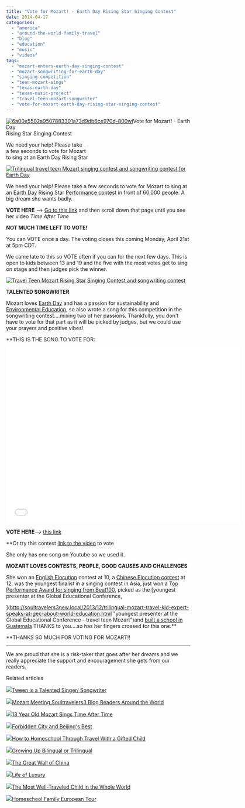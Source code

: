 ```yaml
---
title: "Vote for Mozart! - Earth Day Rising Star Singing Contest"
date: 2014-04-17
categories: 
  - "america"
  - "around-the-world-family-travel"
  - "blog"
  - "education"
  - "music"
  - "videos"
tags: 
  - "mozart-enters-earth-day-singing-contest"
  - "mozart-songwriting-for-earth-day"
  - "singing-competition"
  - "teen-mozart-sings"
  - "texas-earth-day"
  - "texas-music-project"
  - "travel-teen-mozart-songwriter"
  - "vote-for-mozart-earth-day-rising-star-singing-contest"
---
```


[![6a00e5502a9507883301a73d9db6ce970d-800wi](https://pub-ac94b3f306b24c0dba4238943c97f2e1.r2.dev/6a00e5502a9507883301a73dac6c61970d.png "6a00e5502a9507883301a73d9db6ce970d-800wi")](https://pub-ac94b3f306b24c0dba4238943c97f2e1.r2.dev/6a00e5502a9507883301a73dac6c61970d.png)Vote for Mozart! - Earth Day  
Rising Star Singing Contest  
  
We need your help! Please take  
a few seconds to vote for Mozart  
to sing at an Earth Day Rising Star

<!--more-->  
[![Trilingual travel teen Mozart singing contest and songwriting contest for Earth Day](https://pub-ac94b3f306b24c0dba4238943c97f2e1.r2.dev/6a00e5502a9507883301a511a18a18970c.png "Trilingual travel teen Mozart singing contest and songwriting contest for Earth Day")](https://pub-ac94b3f306b24c0dba4238943c97f2e1.r2.dev/6a00e5502a9507883301a511a18a18970c.png)  
  
We need your help! Please take a few seconds to vote for Mozart to sing at an [Earth Day](http://soultravelers3new.local/2011/04/earth-day-song-solo-and-1st-place.html "Earth Day kids winning speech and song") Rising Star [Performance contest](https://www.facebook.com/TexasMusicProject "Texas Music Project") in front of 60,000 people. A big dream she wants badly.  
  
**VOTE HERE** \--\> [Go to this link](http://woobox.com/vhk5ux/vote?web=1 "this link to vote for Mozart") and then scroll down that page until you see her video _Time After Time_  
  
**NOT MUCH TIME LEFT TO VOTE!**  
  
You can VOTE once a day. The voting closes this coming Monday, April 21st at 5pm CDT.  
  
We came late to this so VOTE often if you can for the next few days. This is open to kids between 13 and 19 and the five with the most votes get to sing on stage and then judges pick the winner.  
  
  
[![ Travel Teen Mozart Rising Star Singing Contest and songwriting contest](https://pub-ac94b3f306b24c0dba4238943c97f2e1.r2.dev/6a00e5502a9507883301a511a18a69970c.png " Travel Teen Mozart Rising Star Singing Contest and songwriting contest")](https://pub-ac94b3f306b24c0dba4238943c97f2e1.r2.dev/6a00e5502a9507883301a511a18a69970c.png)  
  
**TALENTED SONGWRITER**  
  
Mozart loves [Earth Day](http://www.youtube.com/watch?v=HW-C2PGehYc "earth day kids great speech about environment and sustainability") and has a passion for sustainability and [Environmental Education](http://soultravelers3new.local/2012/04/environmental-education-world-school-kid.html "environmental education"), so also wrote a song for this competition in the songwriting contest....mixing two of her passions. Thankfully, you don't have to vote for that part as it will be picked by judges, but we could use your prayers and positive vibes!  
  
**THIS IS THE SONG TO VOTE FOR:

<iframe allowfullscreen frameborder="0" height="480" src="//www.youtube.com/embed/ZyllbDQ81fY?rel=0" width="640"></iframe>

  
  
  
  
**VOTE HERE**\--> [this link](http://woobox.com/vhk5ux/vote?web=1 "this link to vote for Mozart")  
  
**Or try this contest [link to the video](https://www.facebook.com/TexasMusicProject?sk=app_403834839671843&brandloc=DISABLE&app_data=view-vote%2Cfor-2403443 "vote for singer Mozart") to vote  
  
  
She only has one song on Youtube so we used it.  
  
**MOZART LOVES CONTESTS, PEOPLE, GOOD CAUSES AND CHALLENGES**  
  
She won an [English Elocution](http://www.youtube.com/watch?v=HW-C2PGehYc "English speech contest winner about sustainability") contest at 10, a [Chinese Elocution contest](http://soultravelers3new.local/2013/03/mandarin-ted-talk-american-kids-inspiring-chinese-speech-.html "Mandarin Ted Talk, American kid speech in Chinese about Lao Tzu") at 12, was the youngest finalist in a singing contest in Asia, just won a T[op Performance Award for singing from Beat100,](https://www.beat100.com/watch-video/time-after-time---cyndi-lauper-cover-by-13-year-old-mozarti_117200/ "Mozart wins top award singing performance at Beat100") picked as the [youngest presenter at the Global Educational Conference,  
  
](http://soultravelers3new.local/2013/12/trilingual-mozart-travel-kid-expert-speaks-at-gec-about-world-education.html "youngest presenter at the Global Educational Conference - travel teen Mozart")and [built a school in Guatemala](http://soultravelers3new.local/2014/03/thanks-for-helping-mozart-build-this-school-in-guatemala-with-pop.html "Mozart travel teen and singer builds a school in Guatemala") THANKS to you....so has her fingers crossed for this one.**  
  
**THANKS SO MUCH FOR VOTING FOR MOZART!!  
****  
We are proud that she is a risk-taker that goes after her dreams and we really appreciate the support and encouragement she gets from our readers.

Related articles

[![](http://i.zemanta.com/203013559_80_80.jpg)](http://soultravelers3new.local/2013/09/tween-is-a-talented-singer-songwriter.html)[Tween is a Talented Singer/ Songwriter](http://soultravelers3new.local/2013/09/tween-is-a-talented-singer-songwriter.html)

[![](http://i.zemanta.com/239455677_80_80.jpg)](http://soultravelers3new.local/2014/01/mozart-meeting-soultravelers3-blog-readers-around-the-world.html)[Mozart Meeting Soultravelers3 Blog Readers Around the World](http://soultravelers3new.local/2014/01/mozart-meeting-soultravelers3-blog-readers-around-the-world.html)

[![](http://i.zemanta.com/261038051_80_80.jpg)](http://soultravelers3new.local/2014/03/13-year-old-mozart-sings-time-after-time.html)[13 Year Old Mozart Sings Time After Time](http://soultravelers3new.local/2014/03/13-year-old-mozart-sings-time-after-time.html)

[![](http://i.zemanta.com/124818251_80_80.jpg)](http://soultravelers3new.local/2012/11/forbidden-city-and-beijings-best.html)[Forbidden City and Beijing's Best](http://soultravelers3new.local/2012/11/forbidden-city-and-beijings-best.html)

[![](http://i.zemanta.com/111536966_80_80.jpg)](http://soultravelers3new.local/2012/09/how-to-homeschool-through-travel-with-a-gifted-child-.html)[How to Homeschool Through Travel With a Gifted Child](http://soultravelers3new.local/2012/09/how-to-homeschool-through-travel-with-a-gifted-child-.html)

[![](http://i.zemanta.com/158297724_80_80.jpg)](http://soultravelers3new.local/2013/04/growing-up-bilingual-or-trilingual.html)[Growing Up Bilingual or Trilingual](http://soultravelers3new.local/2013/04/growing-up-bilingual-or-trilingual.html)

[![](http://i.zemanta.com/131801621_80_80.jpg)](http://soultravelers3new.local/2012/12/the-great-wall-of-china.html)[The Great Wall of China](http://soultravelers3new.local/2012/12/the-great-wall-of-china.html)

[![](http://i.zemanta.com/240566623_80_80.jpg)](http://soultravelers3new.local/2014/01/life-of-luxury.html)[Life of Luxury](http://soultravelers3new.local/2014/01/life-of-luxury.html)

[![](http://i.zemanta.com/207027430_80_80.jpg)](http://soultravelers3new.local/2013/09/the-most-well-traveled-child-in-the-whole-world.html)[The Most Well-Traveled Child in the Whole World](http://soultravelers3new.local/2013/09/the-most-well-traveled-child-in-the-whole-world.html)

[![](http://i.zemanta.com/253943088_80_80.jpg)](http://soultravelers3new.local/2014/03/homeschool-family-european-tour.html)[Homeschool Family European Tour](http://soultravelers3new.local/2014/03/homeschool-family-european-tour.html)
